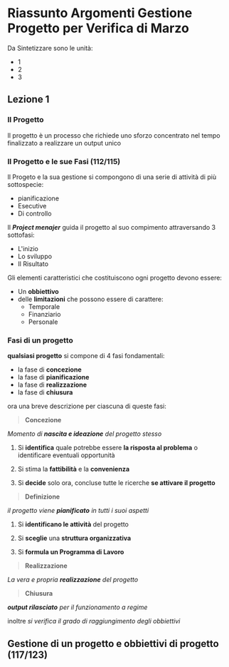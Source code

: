 # Riassunto Argomenti Gestione Progetto per Verifica di Marzo

Da Sintetizzare sono le unità:
- 1
- 2
- 3

## Lezione 1
### Il Progetto
Il progetto è un processo che richiede uno sforzo concentrato nel tempo finalizzato a realizzare un output unico


### Il Progetto e le sue Fasi (112/115)
Il Progeto e la sua gestione si compongono di una serie di attività di più sottospecie:
- pianificazione 
- Esecutive
- Di controllo

Il ***Project menajer*** guida il progetto al suo compimento 
attraversando 3 sottofasi:
- L'inizio 
- Lo sviluppo
- Il Risultato

Gli elementi caratteristici che costituiscono ogni progetto devono essere:
- Un **obbiettivo**
- delle **limitazioni** che possono essere di carattere:
	- Temporale
	- Finanziario
	- Personale

### Fasi di un progetto

**qualsiasi progetto** si compone di 4 fasi fondamentali:
- la fase di **concezione**
- la fase di **pianificazione**
- la fase di **realizzazione**
- la fase di **chiusura**

ora una breve descrizione per ciascuna di queste fasi:

> **Concezione**

*Momento di **nascita e ideazione** del progetto stesso*

1) Si **identifica** quale potrebbe essere **la risposta al problema** o identificare eventuali opportunità

2) Si stima la **fattibilità** e la **convenienza**

3) Si **decide** solo ora, concluse tutte le ricerche **se attivare il progetto**


> **Definizione**

*il progetto viene **pianificato** in tutti i suoi aspetti*

1) Si **identificano le attività** del progetto

2) Si **sceglie** una **struttura organizzativa**

3) Si **formula un Programma di Lavoro** 

> **Realizzazione**

*La vera e propria **realizzazione** del progetto*

> **Chiusura**

***output rilasciato** per il funzionamento a regime*

inoltre *si verifica il grado di raggiungimento degli obbiettivi*

## Gestione di un progetto e obbiettivi di progetto (117/123)
<!--stackedit_data:
eyJoaXN0b3J5IjpbMTg4NjEyOTU4NSwxMzg3NTQwNDMzLC0xNj
I2MjUyNTg2LC01NDgyNTM5MDQsNzMwOTk4MTE2XX0=
-->